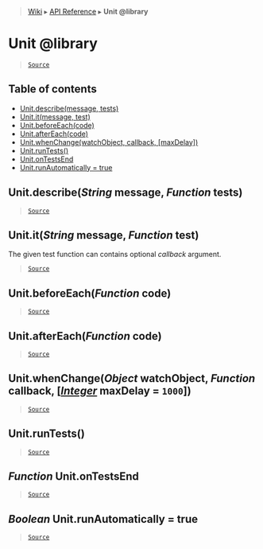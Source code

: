 > [Wiki](Home) ▸ [API Reference](API-Reference) ▸ **Unit @library**

Unit @library
=============

> [`Source`](/Neft-io/neft/tree/master/src/unit/index.litcoffee#unit-library)

## Table of contents
  * [Unit.describe(message, tests)](#unitdescribestring-message-function-tests)
  * [Unit.it(message, test)](#unititstring-message-function-test)
  * [Unit.beforeEach(code)](#unitbeforeeachfunction-code)
  * [Unit.afterEach(code)](#unitaftereachfunction-code)
  * [Unit.whenChange(watchObject, callback, [maxDelay])](#unitwhenchangeobject-watchobject-function-callback-integer-maxdelay--1000)
  * [Unit.runTests()](#unitruntests)
  * [Unit.onTestsEnd](#function-unitontestsend)
  * [Unit.runAutomatically = true](#boolean-unitrunautomatically--true)

Unit.describe(*String* message, *Function* tests)
-------------------------------------------------

> [`Source`](/Neft-io/neft/tree/master/src/unit/index.litcoffee#unitdescribestring-message-function-tests)

Unit.it(*String* message, *Function* test)
------------------------------------------

The given test function can contains optional *callback* argument.

> [`Source`](/Neft-io/neft/tree/master/src/unit/index.litcoffee#unititstring-message-function-test)

Unit.beforeEach(*Function* code)
--------------------------------

> [`Source`](/Neft-io/neft/tree/master/src/unit/index.litcoffee#unitbeforeeachfunction-code)

Unit.afterEach(*Function* code)
-------------------------------

> [`Source`](/Neft-io/neft/tree/master/src/unit/index.litcoffee#unitaftereachfunction-code)

Unit.whenChange(*Object* watchObject, *Function* callback, [[*Integer*](/Neft-io/neft/wiki/Utils-API.md#boolean-isintegerany-value) maxDelay = `1000`])
-----------------------------------------------------------------------------------------

> [`Source`](/Neft-io/neft/tree/master/src/unit/index.litcoffee#unitwhenchangeobject-watchobject-function-callback-integer-maxdelay--1000)

Unit.runTests()
---------------

> [`Source`](/Neft-io/neft/tree/master/src/unit/index.litcoffee#unitruntests)

*Function* Unit.onTestsEnd
--------------------------

> [`Source`](/Neft-io/neft/tree/master/src/unit/index.litcoffee#function-unitontestsend)

*Boolean* Unit.runAutomatically = true
--------------------------------------

> [`Source`](/Neft-io/neft/tree/master/src/unit/index.litcoffee#boolean-unitrunautomatically--true)

